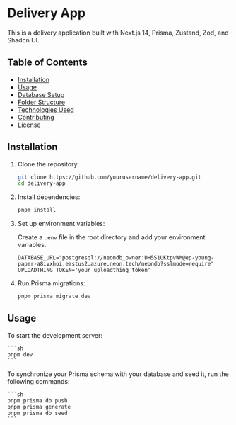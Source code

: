 # Delivery App

This is a delivery application built with Next.js 14, Prisma, Zustand, Zod, and Shadcn UI.

## Table of Contents

- [Installation](#installation)
- [Usage](#usage)
- [Database Setup](#database-setup)
- [Folder Structure](#folder-structure)
- [Technologies Used](#technologies-used)
- [Contributing](#contributing)
- [License](#license)

## Installation

1. Clone the repository:

    ```sh
    git clone https://github.com/yourusername/delivery-app.git
    cd delivery-app
    ```

2. Install dependencies:

    ```sh
    pnpm install
    ```

3. Set up environment variables:

    Create a `.env` file in the root directory and add your environment variables.

    ```env
    DATABASE_URL="postgresql://neondb_owner:DH5S1UKtpvWM@ep-young-paper-a8ivxhoi.eastus2.azure.neon.tech/neondb?sslmode=require"
    UPLOADTHING_TOKEN='your_uploadthing_token'
    ```

4. Run Prisma migrations:

    ```sh
    pnpm prisma migrate dev
    ```

## Usage

To start the development server:

    ```sh
    pnpm dev
    ```
To synchronize your Prisma schema with your database and seed it, run the following commands:

    ```sh
    pnpm prisma db push
    pnpm prisma generate
    pnpm prisma db seed
    ```

